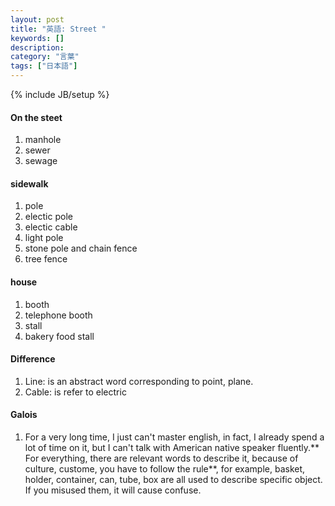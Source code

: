 ```yaml
---
layout: post
title: "英語: Street "
keywords: []
description: 
category: "言葉"
tags: ["日本語"]
---
```

{% include JB/setup %}


#### On the steet
1. manhole
2. sewer
3. sewage

#### sidewalk
1. pole 
2. electic pole
3. electic cable
4. light pole
5. stone pole and chain fence
6. tree fence


#### house
1. booth
2. telephone booth
3. stall
4. bakery food stall

#### Difference
1. Line: is an abstract word corresponding to point, plane.
2. Cable: is refer to electric


#### Galois
1. For a very long time, I just can't master english, in fact, I already spend a
   lot of time on it, but I can't talk with American native speaker
   fluently.** For everything, there are relevant words to describe it, because
   of culture, custome, you have to follow the rule**, for example, basket,
   holder, container, can, tube, box are all used to describe specific object.
   If you misused them, it will cause confuse.
    

